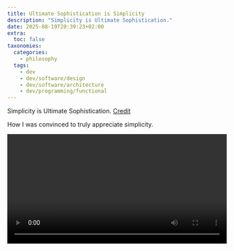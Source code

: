 ```yaml
---
title: Ultimate Sophistication is Simplicity
description: "Simplicity is Ultimate Sophistication."
date: 2025-08-19T20:39:23+02:00
extra:
  toc: false
taxonomies:
  categories:
    - philosophy
  tags:
    - dev
    - dev/software/design
    - dev/software/architecture
    - dev/programming/functional
---
```


Simplicity is Ultimate Sophistication. [Credit](https://quoteinvestigator.com/2015/04/02/simple/)

How I was convinced to truly appreciate simplicity.

<!-- more -->

<video
  controls
  preload="metadata"
  onloadstart="this.volume=0.4"
  onloadedmetadata="this.currentTime=4"
  style="width: 100%; max-width:100 margin: 0 auto; text-align: center;">
  <source src="/assets/videos/rich-hickey_simple-made-easy_2011.mp4" type="video/mp4">
  Your browser does not support the video tag.
</video>
